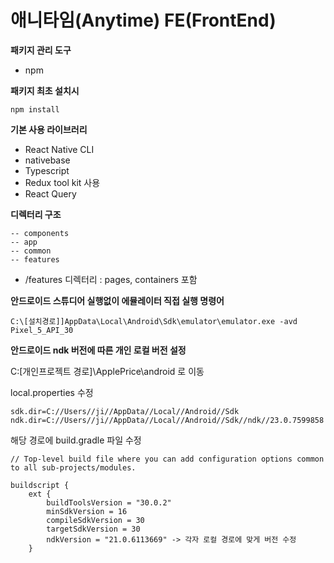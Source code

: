# 애니타임(Anytime) FE(FrontEnd)



**패키지 관리 도구** 

- npm

  

**패키지 최초 설치시**

```shell
npm install 
```



**기본 사용 라이브러리**

- React Native CLI
- nativebase
- Typescript
- Redux tool kit 사용
- React Query 



**디렉터리 구조** 

```
-- components
-- app
-- common
-- features
```

- /features 디렉터리 : pages, containers 포함

  

**안드로이드 스튜디어 실행없이 에뮬레이터 직접 실행 명령어**

```shell
C:\[설치경로]]AppData\Local\Android\Sdk\emulator\emulator.exe -avd Pixel_5_API_30
```



**안드로이드 ndk 버전에 따른 개인 로컬 버전 설정**

C:\[개인프로젝트 경로]\ApplePrice\android 로 이동

local.properties 수정

```shell
sdk.dir=C://Users//ji//AppData//Local//Android//Sdk
ndk.dir=C://Users//ji//AppData//Local//Android//Sdk//ndk//23.0.7599858
```

해당 경로에 build.gradle 파일 수정

```properties
// Top-level build file where you can add configuration options common to all sub-projects/modules.

buildscript {
    ext {
        buildToolsVersion = "30.0.2"
        minSdkVersion = 16
        compileSdkVersion = 30
        targetSdkVersion = 30
        ndkVersion = "21.0.6113669" -> 각자 로컬 경로에 맞게 버전 수정
    }

```

